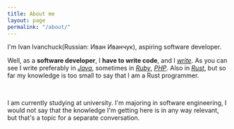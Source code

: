 ```yaml
---
title: About me
layout: page
permalink: "/about/"
---
```


I'm Ivan Ivanchuck(Russian: Иван Иванчук), aspiring software developer.

Well, as a **software developer**, I **have to write code**, and I [*write*](https://github.com/l3r8yJ). As you can see I write preferably in [*Java*](https://en.wikipedia.org/wiki/Java_(programming_language)), sometimes in [*Ruby*](https://en.wikipedia.org/wiki/Ruby_(programming_language)), [*PHP*](https://en.wikipedia.org/wiki/PHP). Also in [*Rust*](https://en.wikipedia.org/wiki/Rust_(programming_language)), but so far my knowledge is too small to say that I am a Rust programmer.

<br/>

I am currently studying at university. I'm majoring in software engineering, I would not say that the knowledge I'm getting here is in any way relevant, but that's a topic for a separate conversation.
